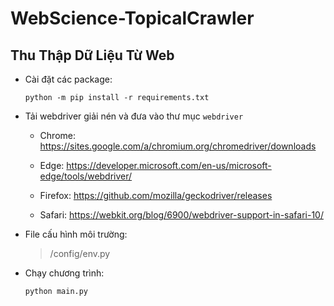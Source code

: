# WebScience-TopicalCrawler

## Thu Thập Dữ Liệu Từ Web



- Cài đặt các package:

    ```
    python -m pip install -r requirements.txt
    ```

- Tải webdriver giải nén và đưa vào thư mục `webdriver`

    - Chrome:	https://sites.google.com/a/chromium.org/chromedriver/downloads

    - Edge:	https://developer.microsoft.com/en-us/microsoft-edge/tools/webdriver/

    - Firefox:	https://github.com/mozilla/geckodriver/releases

    - Safari:	https://webkit.org/blog/6900/webdriver-support-in-safari-10/

- File cấu hình môi trường:
    > /config/env.py

- Chạy chương trình:
    ```
    python main.py
    ```